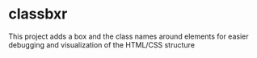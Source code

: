 # classbxr
This project adds a box and the class names around elements for easier debugging and visualization of the HTML/CSS structure

